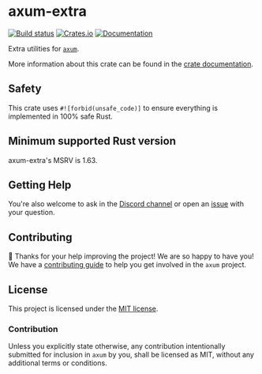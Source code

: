 # axum-extra

[![Build status](https://github.com/tokio-rs/axum/actions/workflows/CI.yml/badge.svg?branch=main)](https://github.com/tokio-rs/axum-extra/actions/workflows/CI.yml)
[![Crates.io](https://img.shields.io/crates/v/axum-extra)](https://crates.io/crates/axum-extra)
[![Documentation](https://docs.rs/axum-extra/badge.svg)](https://docs.rs/axum-extra)

Extra utilities for [`axum`].

More information about this crate can be found in the [crate documentation][docs].

## Safety

This crate uses `#![forbid(unsafe_code)]` to ensure everything is implemented in 100% safe Rust.

## Minimum supported Rust version

axum-extra's MSRV is 1.63.

## Getting Help

You're also welcome to ask in the [Discord channel][chat] or open an [issue]
with your question.

## Contributing

:balloon: Thanks for your help improving the project! We are so happy to have
you! We have a [contributing guide][contributing] to help you get involved in the
`axum` project.

## License

This project is licensed under the [MIT license][license].

### Contribution

Unless you explicitly state otherwise, any contribution intentionally submitted
for inclusion in `axum` by you, shall be licensed as MIT, without any
additional terms or conditions.

[`axum`]: https://crates.io/crates/axum
[chat]: https://discord.gg/tokio
[contributing]: /CONTRIBUTING.md
[docs]: https://docs.rs/axum-extra
[license]: /axum-extra/LICENSE
[issue]: https://github.com/tokio-rs/axum/issues/new

